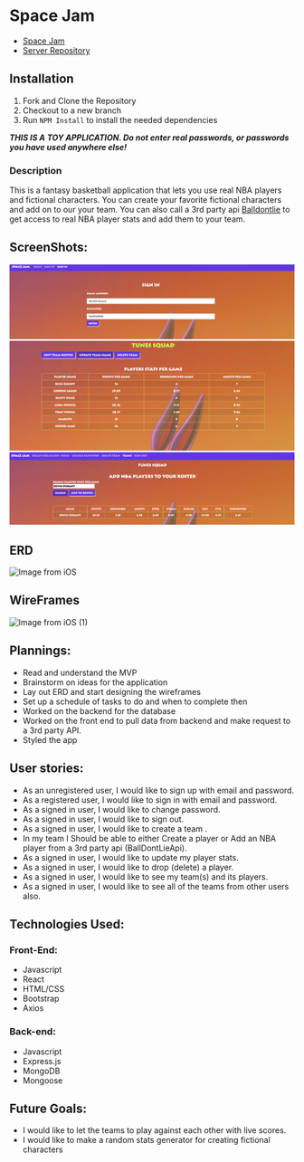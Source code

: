 # Space Jam
- [Space Jam](https://hieppie.github.io/spacejam-client/)
- [Server Repository](https://github.com/hieppie/spacejam-server)


## Installation 
1. Fork and Clone the Repository 
2. Checkout to a  new branch 
3. Run ```NPM Install``` to install the needed dependencies
   
**_THIS IS A TOY APPLICATION. Do not enter real passwords, or passwords you have used anywhere else!_**
  
### Description
This is a fantasy basketball application that lets you use real NBA players and fictional characters. You can create your favorite fictional characters and add on to our your team. You can also call a 3rd party api [Balldontlie](https://www.balldontlie.io/#introduction) to get access to real NBA player stats and add them to your team. 

## ScreenShots:

![Sign In](src/Images/sign-in.png)
![Roster](src/Images/roster.png)
![nba api](src/Images/nbaapi.png)

## ERD
![Image from iOS](https://media.git.generalassemb.ly/user/42069/files/0468c3a5-3700-485e-b65b-35f4d7bb0c66)


## WireFrames
![Image from iOS (1)](https://media.git.generalassemb.ly/user/42069/files/7e53f500-4779-409a-9f94-01fb472d67d0)

## Plannings:
- Read and understand the MVP
- Brainstorm on ideas for the application
- Lay out ERD and start designing the wireframes
- Set up a schedule of tasks to do and when to complete then
- Worked on the backend for the database
- Worked on the front end to pull data from backend and make request to a 3rd party API.
- Styled the app

## User stories: 
- As an unregistered user, I would like to sign up with email and password.
- As a registered user, I would like to sign in with email and password.
- As a signed in user, I would like to change password.
- As a signed in user, I would like to sign out.
- As a signed in user, I would like to create a team .
- In my team I Should be able to either Create a player or Add an NBA player from a 3rd party api (BallDontLieApi).
- As a signed in user, I would like to update my player stats.
- As a signed in user, I would like to drop (delete) a player.
- As a signed in user, I would like to see my team(s) and its players.
- As a signed in user, I would like to see all of the teams from other users also.


## Technologies Used:

### Front-End:
- Javascript
- React
- HTML/CSS
- Bootstrap
- Axios

### Back-end:
- Javascript
- Express.js
- MongoDB
- Mongoose

## Future Goals:
- I would like to let the teams to play against each other with live scores.
- I would like to make a random stats generator for creating fictional characters
